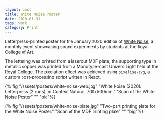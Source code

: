 ```yaml
---
layout: post
title: White Noise Poster
date: 2020-01-31
tags: work
category: Print
---
```


Letterpress-printed poster for the January 2020 edition of [White Noise](https://www.instagram.com/rcawhitenoise/), a monthly event showcasing sound experiments by students at the Royal College of Art. 

The lettering was printed from a lasercut MDF plate, the supporting type in metallic copper was printed from a Monotype-cast Univers Light held at the Royal College. The pixelation effect was achieved using ```pixelise-svg```, a [custom post-processing script](https://github.com/awesomephant/pixelise-svg) written in React.

{% fig "/assets/posters/white-noise-web.jpg" "White Noise (2020). Letterpress (2 runs) on Context Natural, 700x500mm." "Scan of the White Noise Poster" "" "big"%}

{% fig "/assets/posters/white-noise-plate.jpg" "Two-part printing plate for the White Noise Poster." "Scan of the MDF printing plate" "" "big"%}